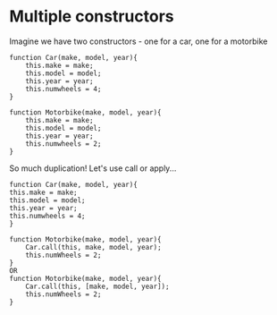 # Multiple constructors

Imagine we have two constructors - one for a car, one for a motorbike

    function Car(make, model, year){
        this.make = make;
        this.model = model;
        this.year = year;
        this.numwheels = 4;
    }

    function Motorbike(make, model, year){
        this.make = make;
        this.model = model;
        this.year = year;
        this.numwheels = 2;
    }

So much duplication! Let's use call or apply...

    function Car(make, model, year){
    this.make = make;
    this.model = model;
    this.year = year;
    this.numwheels = 4;
    }

    function Motorbike(make, model, year){
        Car.call(this, make, model, year);
        this.numWheels = 2;
    }
    OR
    function Motorbike(make, model, year){
        Car.call(this, [make, model, year]);
        this.numWheels = 2;
    }

